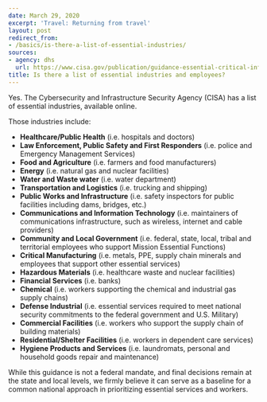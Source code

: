 ```yaml
---
date: March 29, 2020
excerpt: 'Travel: Returning from travel'
layout: post
redirect_from:
- /basics/is-there-a-list-of-essential-industries/
sources:
- agency: dhs
  url: https://www.cisa.gov/publication/guidance-essential-critical-infrastructure-workforce
title: Is there a list of essential industries and employees?
---
```


Yes. The Cybersecurity and Infrastructure Security Agency (CISA) has a list of essential industries, available online.

Those industries include:

- **Healthcare/Public Health** (i.e. hospitals and doctors)
- **Law Enforcement, Public Safety and First Responders** (i.e. police and Emergency Management Services)
- **Food and Agriculture** (i.e. farmers and food manufacturers)
- **Energy** (i.e. natural gas and nuclear facilities)
- **Water and Waste water** (i.e. water department)
- **Transportation and Logistics** (i.e. trucking and shipping)
- **Public Works and Infrastructure** (i.e. safety inspectors for public facilities including dams, bridges, etc.)
- **Communications and Information Technology** (i.e. maintainers of communications infrastructure, such as wireless, internet and cable providers)
- **Community and Local Government** (i.e. federal, state, local, tribal and territorial employees who support Mission Essential Functions)
- **Critical Manufacturing** (i.e. metals, PPE, supply chain minerals and employees that support other essential services)
- **Hazardous Materials** (i.e. healthcare waste and nuclear facilities)
- **Financial Services** (i.e. banks)
- **Chemical** (i.e. workers supporting the chemical and industrial gas supply chains)
- **Defense Industrial** (i.e. essential services required to meet national security commitments to the federal government and U.S. Military)
- **Commercial Facilities** (i.e. workers who support the supply chain of building materials)
- **Residential/Shelter Facilities** (i.e.  workers in dependent care services)
- **Hygiene Products and Services** (i.e. laundromats, personal and household goods repair and maintenance)

While this guidance is not a federal mandate, and final decisions remain at the state and local levels, we firmly believe it can serve as a baseline for a common national approach in prioritizing essential services and workers.